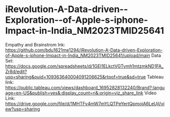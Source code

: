 # iRevolution-A-Data-driven--Exploration--of-Apple-s-iphone-Impact-in-India_NM2023TMID25641
Empathy and Brainstrom lnk:
https://github.com/bdu1621me1294/iRevolution-A-Data-driven-Exploration-of-Apple-s-iphone-Impact-in-India_NM2023TMID25641/upload/main
Data Set:
https://docs.google.com/spreadsheets/d/1GEI1ELkctVGTvmh1mtzmkND1FA_Zr8d/edit?usp=sharing&ouid=109363640004091206625&rtpof=true&sd=true
Tableau link:
https://public.tableau.com/views/dashboard_16952828132240/Brand?:language=en-US&publish=yes&:display_count=n&:origin=viz_share_link
Video Link:
https://drive.google.com/file/d/1MHTFv4mW7mYLQTPeYertQpmojA6LeUjl/view?usp=sharing
